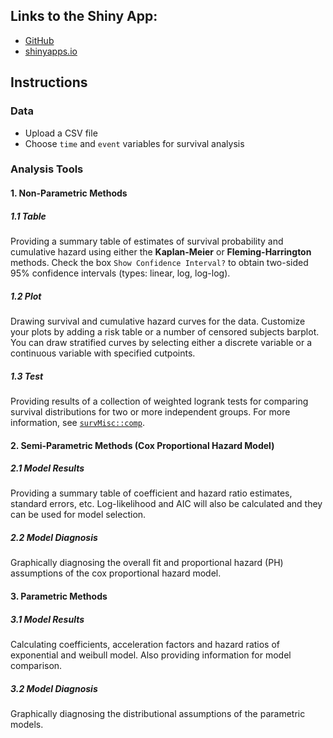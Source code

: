 ## Links to the Shiny App:
* [GitHub](https://github.com/YufanWu147/Shiny-App-Survival-Analysis/)
* [shinyapps.io](https://yufan-wu.shinyapps.io/Survival_Analysis/)

## Instructions


### Data

-   Upload a CSV file
-   Choose `time` and `event` variables for survival analysis

### Analysis Tools

#### 1. Non-Parametric Methods

##### 1.1 Table

Providing a summary table of estimates of survival probability and
cumulative hazard using either the **Kaplan-Meier** or
**Fleming-Harrington** methods. Check the box
`Show Confidence Interval?` to obtain two-sided 95% confidence intervals
(types: linear, log, log-log).

##### 1.2 Plot

Drawing survival and cumulative hazard curves for the data. Customize
your plots by adding a risk table or a number of censored subjects
barplot. You can draw stratified curves by selecting either a discrete
variable or a continuous variable with specified cutpoints.

##### 1.3 Test

Providing results of a collection of weighted logrank tests for
comparing survival distributions for two or more independent groups. For
more information, see
[`survMisc::comp`](https://www.rdocumentation.org/packages/survMisc/versions/0.5.5/topics/comp).

#### 2. Semi-Parametric Methods (Cox Proportional Hazard Model)

##### 2.1 Model Results

Providing a summary table of coefficient and hazard ratio estimates,
standard errors, etc. Log-likelihood and AIC will also be calculated and they can be used for model selection.

##### 2.2 Model Diagnosis

Graphically diagnosing the overall fit and proportional hazard (PH)
assumptions of the cox proportional hazard model.

#### 3. Parametric Methods

##### 3.1 Model Results

Calculating coefficients, acceleration factors and hazard ratios of
exponential and weibull model. Also providing information for model
comparison.

##### 3.2 Model Diagnosis

Graphically diagnosing the distributional assumptions of the parametric models.
